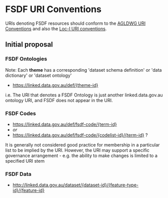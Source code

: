 # FSDF URI Conventions

URIs denoting FSDF resources should conform to the [AGLDWG URI Conventions](http://loci.cat/URI-conventions.html#summary-of-agldwg-uri-guidelines) and also the [Loc-I URI conventions](http://loci.cat/URI-conventions). 

## Initial proposal

### FSDF Ontologies

Note: Each **theme** has a corresponding 'dataset schema definition' or 'data dictionary' or 'dataset ontology'

- https://linked.data.gov.au/def/{theme-id}

i.e. The URI that denotes a FSDF Ontology is just another linked.data.gov.au ontology URI, and FSDF does not appear in the URI. 

### FSDF Codes

- https://linked.data.gov.au/def/fsdf-code/{term-id}
- _or_ 
- https://linked.data.gov.au/def/fsdf-code/{codelist-id}/{term-id} ?

It is generally not considered good practice for membership in a particular list to be implied by the URI. 
However, the URI may support a specific governance arrangement - e.g. the ability to make changes is limited to a specified URI stem 

### FSDF Data

- http://linked.data.gov.au/dataset/{dataset-id}/{feature-type-id}/{feature-id}
